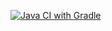 [![Java CI with Gradle](https://github.com/EkaterinaPedan/aqaHomework2.2/actions/workflows/gradle.yml/badge.svg)](https://github.com/EkaterinaPedan/aqaHomework2.2/actions/workflows/gradle.yml)